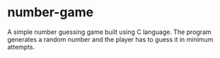 # number-game
A simple number guessing game built using C language. The program generates a random number and the player has to guess it in minimum attempts.
